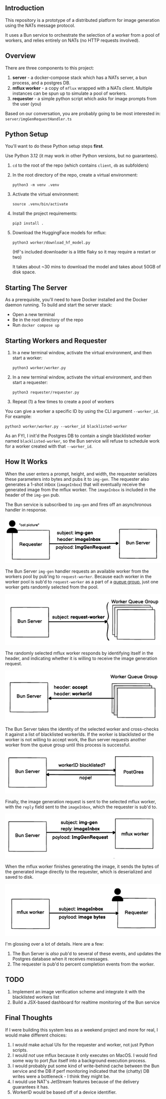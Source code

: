 ## Introduction

This repository is a prototype of a distributed platform for image generation using the NATs message protocol.

It uses a Bun service to orchestrate the selection of a worker from a pool of workers, and relies entirely on NATs (no HTTP requests involved).

## Overview

There are three components to this project:
1. **server** - a docker-compose stack which has a NATs server, a bun process, and a postgres DB.
2. **mflux worker** - a copy of `mflux` wrapped with a NATs client. Multiple instances can be spun up to simulate a pool of workers.
3. **requester** - a simple python script which asks for image prompts from the user (you)

Based on our conversation, you are probably going to be most interested in:
`server/imgGenRequestHandler.ts`

##  Python Setup

You'll want to do these Python setup steps **first**.

Use Python 3.12 (it may work in other Python versions, but no guarantees).
1. `cd` to the root of the repo (which contains `client`, `db` as subfolders)
2. In the root directory of the repo, create a virtual environment: 
   
   `python3 -m venv .venv`
3. Activate the virtual environment: 
   
   `source .venv/bin/activate`
4. Install the project requirements: 
   
   `pip3 install .`
5. Download the HuggingFace models for mflux: 
   
   `python3 worker/download_hf_model.py` 
   
   (HF's included downloader is a little flaky so it may require a restart or two)

    It takes about ~30 mins to download the model and takes about 50GB of disk space.

## Starting The Server

As a prerequisite, you'll need to have Docker installed and the Docker daemon running.
To build and start the server stack:
* Open a new terminal
* Be in the root directory of the repo
* Run `docker compose up`



## Starting Workers and Requester
1. In a new terminal window, activate the virtual environment, and then start a worker: 
   
   `python3 worker/worker.py`
2. In a new terminal window, activate the virtual environment, and then start a requester: 
   
   `python3 requester/requester.py`
3. Repeat (1) a few times to create a pool of workers

You can give a worker a specific ID by using the CLI argument `--worker_id`.  For example:

`python3 worker/worker.py --worker_id blacklisted-worker`

As an FYI, I init'd the Postgres DB to contain a single blacklisted worker named `blacklisted-worker`, so the Bun service will refuse to schedule work for a worker created with that `--worker_id`.

## How It Works

When the user enters a prompt, height, and width, the requester serializes these parameters into bytes and pubs it to `img-gen`.  The requester also generates a 1-shot inbox (`imageInbox`) that will eventually receive the generated image from the mflux worker.  The `imageInbox` is included in the header of the `img-gen` pub.

The Bun service is subscribed to `img-gen` and fires off an asynchronous handler in response.

![alt text](doc/image-1.png)

The Bun Server `img-gen` handler requests an available worker from the workers pool by pub'ing to `request-worker`.  Because each worker in the worker pool is sub'd to `request-worker` as a part of a [queue group](https://docs.nats.io/nats-concepts/core-nats/queue), just one worker gets randomly selected from the pool.

![alt text](doc/image-2.png)

The randomly selected mflux worker responds by identifying itself in the header, and indicating whether it is willing to receive the image generation request.

![alt text](doc/image-3.png)

The Bun Server takes the identity of the selected worker and cross-checks it against a list of blacklisted workerIds.  If the worker is blacklisted or the worker is not willing to accept work, the Bun server requests another worker from the queue group until this process is successful.

![alt text](doc/image-4.png)

Finally, the image generation request is sent to the selected mflux worker, with the `reply` field sent to the `imageInbox`, which the requester is sub'd to.

![alt text](doc/image-5.png)

When the mflux worker finishes generating the image, it sends the bytes of the generated image directly to the requester, which is deserialized and saved to disk.

![alt text](doc/image-6.png)

I'm glossing over a lot of details.  Here are a few:
1. The Bun Server is *also* pub'd to several of these events, and updates the Postgres database when it receives messages.
2. The requester is pub'd to percent completion events from the worker.

## TODO

1. Implement an image verification scheme and integrate it with the blacklisted workers list
2. Build a JSX-based dashboard for realtime monitoring of the Bun service

## Final Thoughts

If I were building this system less as a weekend project and more for real, I would make different choices:
1. I would make actual UIs for the requester and worker, not just Python scripts.
2. I would *not* use mflux because it only executes on MacOS.  I would find some way to port *flux* itself into a background execution process.
3. I would probably put some kind of write-behind cache between the Bun service and the DB if perf monitoring indicated that the (chatty) DB writes were a bottleneck - I think they might be.
4. I would use NAT's JetStream features because of the delivery guarantees it has.
5. WorkerID would be based off of a device identifier.